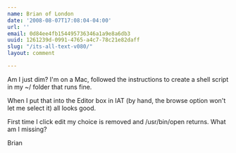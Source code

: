 ```yaml
---
name: Brian of London
date: '2008-08-07T17:08:04-04:00'
url: ''
email: 0d84ee4fb154495736346a1a9e8a6db3
uuid: 1261239d-0991-4765-a4c7-78c21e82daff
slug: "/its-all-text-v080/"
layout: comment

---
```


Am I just dim? I'm on a Mac, followed the instructions to create a shell script in my ~/ folder that runs fine.

When I put that into the Editor box in IAT (by hand, the browse option won't let me select it) all looks good.

First time I click edit my choice is removed and /usr/bin/open returns. What am I missing?

Brian
